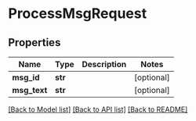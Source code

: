 # ProcessMsgRequest

## Properties
Name | Type | Description | Notes
------------ | ------------- | ------------- | -------------
**msg_id** | **str** |  | [optional] 
**msg_text** | **str** |  | [optional] 

[[Back to Model list]](../README.md#documentation-for-models) [[Back to API list]](../README.md#documentation-for-api-endpoints) [[Back to README]](../README.md)



